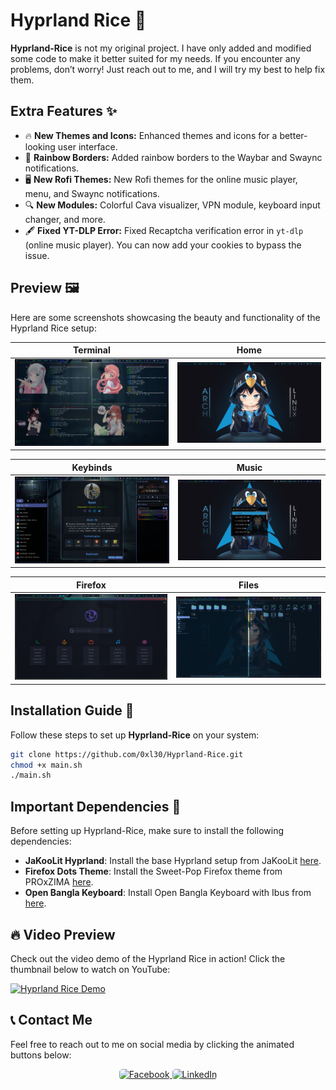 # Hyprland Rice 🌿

**Hyprland-Rice** is not my original project. I have only added and modified some code to make it better suited for my needs. If you encounter any problems, don’t worry! Just reach out to me, and I will try my best to help fix them.

## Extra Features ✨

- 🔥 **New Themes and Icons:** Enhanced themes and icons for a better-looking user interface.
- 🎨 **Rainbow Borders:** Added rainbow borders to the Waybar and Swaync notifications.
- 🖥️ **New Rofi Themes:** New Rofi themes for the online music player, menu, and Swaync notifications.
- 🔍 **New Modules:** Colorful Cava visualizer, VPN module, keyboard input changer, and more.
- 🖋️ **Fixed YT-DLP Error:** Fixed Recaptcha verification error in `yt-dlp` (online music player). You can now add your cookies to bypass the issue.

## Preview 🖼️

Here are some screenshots showcasing the beauty and functionality of the Hyprland Rice setup:

| Terminal | Home |
| --- | --- |
| ![Preview 1](https://github.com/0xl30/Hyprland-Rice/blob/master/Privews/terminal.png) | ![Preview 2](https://github.com/0xl30/Hyprland-Rice/blob/master/Privews/home.png) | 

| Keybinds | Music |
| --- | --- |
| ![Preview 4](https://github.com/0xl30/Hyprland-Rice/blob/master/Privews/keybind.png) | ![Preview 5](https://github.com/0xl30/Hyprland-Rice/blob/master/Privews/music.png) | 

| Firefox | Files |
| --- | --- |
| ![Preview 4](https://github.com/0xl30/Hyprland-Rice/blob/master/Privews/firefox.png) | ![Preview 5](https://github.com/0xl30/Hyprland-Rice/blob/master/Privews/file.png) | 


## Installation Guide 🚀

Follow these steps to set up **Hyprland-Rice** on your system:

```bash
git clone https://github.com/0xl30/Hyprland-Rice.git
chmod +x main.sh
./main.sh
```
## Important Dependencies 🔗

Before setting up Hyprland-Rice, make sure to install the following dependencies:

- **JaKooLit Hyprland**: Install the base Hyprland setup from JaKooLit [here](https://github.com/JaKooLit/Arch-Hyprland).
- **Firefox Dots Theme**: Install the Sweet-Pop Firefox theme from PROxZIMA [here](https://github.com/PROxZIMA/Sweet-Pop).
- **Open Bangla Keyboard**: Install Open Bangla Keyboard with Ibus from [here](https://github.com/OpenBangla/OpenBangla-Keyboard).

 ## 🔥 **Video Preview**

Check out the video demo of the Hyprland Rice in action! Click the thumbnail below to watch on YouTube:

[![Hyprland Rice Demo](https://img.youtube.com/vi/ru2ULE5eRYo/0.jpg)](https://www.youtube.com/watch?v=ru2ULE5eRYo)
## 📞 **Contact Me**

Feel free to reach out to me on social media by clicking the animated buttons below:

<p align="center">
  <a href="https://www.facebook.com/0xL30" target="_blank">
    <img src="https://img.shields.io/badge/Facebook-1877F2?style=for-the-badge&logo=facebook&logoColor=white" alt="Facebook" style="border-radius: 5px;">
  </a>
  <a href="https://www.linkedin.com/in/0xl30/" target="_blank">
    <img src="https://img.shields.io/badge/LinkedIn-0A66C2?style=for-the-badge&logo=linkedin&logoColor=white" alt="LinkedIn" style="border-radius: 5px;">
  </a>
</p>
